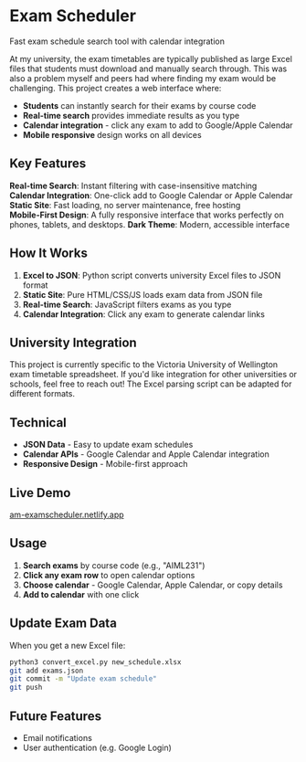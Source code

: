 # Exam Scheduler

Fast exam schedule search tool with calendar integration

At my university, the exam timetables are typically published as large Excel files that students must download and manually search through. This was also a problem myself and peers had where finding my exam would be challenging. This project creates a web interface where:
- **Students** can instantly search for their exams by course code
- **Real-time search** provides immediate results as you type
- **Calendar integration** - click any exam to add to Google/Apple Calendar
- **Mobile responsive** design works on all devices

## Key Features

**Real-time Search**: Instant filtering with case-insensitive matching  
**Calendar Integration**: One-click add to Google Calendar or Apple Calendar  
**Static Site**: Fast loading, no server maintenance, free hosting  
**Mobile-First Design**: A fully responsive interface that works perfectly on phones, tablets, and desktops.
**Dark Theme**: Modern, accessible interface  

## How It Works

1. **Excel to JSON**: Python script converts university Excel files to JSON format
2. **Static Site**: Pure HTML/CSS/JS loads exam data from JSON file
3. **Real-time Search**: JavaScript filters exams as you type
4. **Calendar Integration**: Click any exam to generate calendar links

## University Integration

This project is currently specific to the Victoria University of Wellington exam timetable spreadsheet. If you'd like integration for other universities or schools, feel free to reach out! The Excel parsing script can be adapted for different formats.

## Technical

- **JSON Data** - Easy to update exam schedules
- **Calendar APIs** - Google Calendar and Apple Calendar integration
- **Responsive Design** - Mobile-first approach

## Live Demo

[am-examscheduler.netlify.app](https://am-examscheduler.netlify.app/)

## Usage

1. **Search exams** by course code (e.g., "AIML231")
2. **Click any exam row** to open calendar options
3. **Choose calendar** - Google Calendar, Apple Calendar, or copy details
4. **Add to calendar** with one click

## Update Exam Data

When you get a new Excel file:
```bash
python3 convert_excel.py new_schedule.xlsx
git add exams.json
git commit -m "Update exam schedule"
git push
```

## Future Features

- Email notifications
- User authentication (e.g. Google Login)